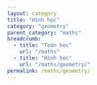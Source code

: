 ```yaml
---
layout: category
title: "Hình học"
category: "geometry"
parent_category: "maths"
breadcrumb:
  - title: "Toán học"
    url: "/maths"
  - title: "Hình học"
    url: "/maths/geometry/"
permalink: /maths/geometry/
---
```

